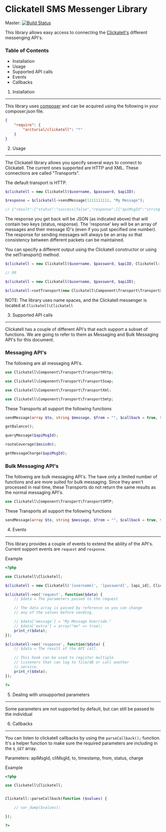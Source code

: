 Clickatell SMS Messenger Library
================================

Master: [![Build Status](https://secure.travis-ci.org/arcturial/clickatell.png?branch=master)](http://travis-ci.org/arcturial/clickatell)

This library allows easy access to connecting the [Clickatell's](http://www.clickatell.com) different messenging API's.

### Table of Contents
* Installation
* Usage
* Supported API calls
* Events
* Callbacks


1. Installation
------------------

This library uses [composer](http://www.getcomposer.org) and can be acquired using the following in your composer.json file.

``` json
{
    "require": {
        "arcturial/clickatell": "*"
    }
}
```


2. Usage
------------------

The Clickatell library allows you specify several ways to connect to Clickatell. The current ones supported are HTTP and XML. These connections are called "Transports".

The default transport is HTTP.

``` php
$clickatell = new Clickatell($username, $password, $apiID);

$response = $clickatell->sendMessage(1111111111, "My Message");

// {"result":{"status":"success|false","response":[{"apiMsgId":"string|false","to":"xxxxxxxxxxx","error":"string|false"}]}}
```

The response you get back will be JSON (as indicated above) that will contain two keys (status, response). The 'response' key will be an array of messages and their message ID's (even if you just specified one number). The response for sending messages will always be an array so that consistency between different packets can be maintained.

You can specify a different output using the Clickatell constructor or using the setTransport() method.

``` php
$clickatell = new Clickatell($username, $password, $apiID, Clickatell::TRANSPORT_XML);

// OR

$clickatell = new Clickatell($username, $password, $apiID);

$clickatell->setTransport(new Clickatell\Component\Transport\TransportXml);
```

NOTE: The library uses name spaces, and the Clickatell messenger is located at `Clickatell\Clickatell`

3. Supported API calls
------------------

Clickatell has a couple of different API's that each support a subset of functions. We are going to refer to them as
Messaging and Bulk Messaging API's for this document.

### Messaging API's

The following are all messaging API's.

``` php
use Clickatell\Component\Transport\TransportHttp;

use Clickatell\Component\Transport\TransportSoap;

use Clickatell\Component\Transport\TransportXml;

use Clickatell\Component\Transport\TransportSmtp;
```

These Transports all support the following functions

``` php
sendMessage(array $to, string $message, $from = "", $callback = true, $extra = array());

getBalance();

queryMessage($apiMsgId);

routeCoverage($msisdn);

getMessageCharge($apiMsgId);
```

### Bulk Messaging API's

The following are bulk messaging API's. The have only a limited number of functions and are more suited for bulk messaging. Since they aren't processed in real time, these Transports do not
return the same results as the normal messaging API's.

``` php
use Clickatell\Component\Transport\TransportSMTP;
```

These Transports all support the following functions

``` php
sendMessage(array $to, string $message, $from = "", $callback = true, $extra = array());
```


4. Events
---------------

This library provides a couple of events to extend the ability of the API's. Current support events are `request` and `response`.

Example

``` php
<?php

use Clickatell\Clickatell;

$clickatell = new Clickatell('[username]', '[password]', [api_id], Clickatell::HTTP_API);

$clickatell->on('request', function($data) {
	// $data = The parameters passed to the request

    // The data array is passed by reference so you can change
    // any of the values before sending.

    // $data['message'] = "My Message Override."
    // $data['extra'] = array("mo" => true);
	print_r($data);
});

$clickatell->on('response', function($data) {
	// $data = The result of the API call.

	// This hook can be used to register multiple
	// listeners that can log to file/db or call another
	// service.
	print_r($data);
});

?>
```

5. Dealing with unsupported parameters
--------------------------------------

Some parameters are not supported by default, but can still be passed to the individual



6. Callbacks
---------------

You can listen to clickatell callbacks by using the `parseCallback();` function. It's a helper function
to make sure the required parameters are including in the `$_GET` array.

Parameters: apiMsgId, cliMsgId, to, timestamp, from, status, charge

Example

``` php
<?php

use Clickatell\Clickatell;


Clickatell::parseCallback(function ($values) {

    // var_dump($values);

});

?>
```